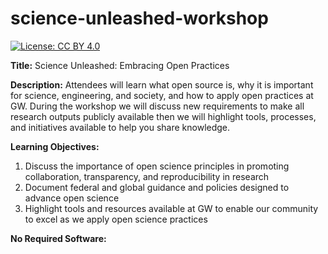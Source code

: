 # science-unleashed-workshop

[![License: CC BY 4.0](https://img.shields.io/badge/License-CC_BY_4.0-lightgrey.svg)](https://creativecommons.org/licenses/by/4.0/)

**Title:** Science Unleashed: Embracing Open Practices

**Description:** Attendees will learn what open source is, why it is important for science, engineering, and society, and how to apply open practices at GW. During the workshop we will discuss new requirements to make all research outputs publicly available then we will highlight tools, processes, and initiatives available to help you share knowledge.

**Learning Objectives:**
1. Discuss the importance of open science principles in promoting collaboration, transparency, and reproducibility in research
2. Document federal and global guidance and policies designed to advance open science
3. Highlight tools and resources available at GW to enable our community to excel as we apply open science practices

**No Required Software:**

